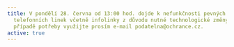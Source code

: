 ```yaml
---
title: V pondělí 28. června od 13:00 hod. dojde k nefunkčnosti pevných
  telefonních linek včetně infolinky z důvodu nutné technologické změny. V
  případě potřeby využijte prosím e-mail podatelna@ochrance.cz.
active: true
---
```

